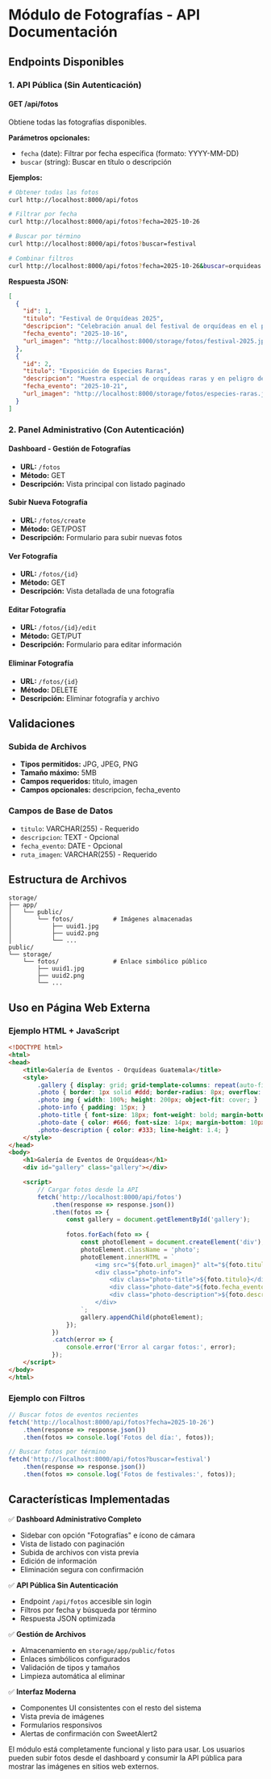 # Módulo de Fotografías - API Documentación

## Endpoints Disponibles

### 1. API Pública (Sin Autenticación)

#### GET /api/fotos
Obtiene todas las fotografías disponibles.

**Parámetros opcionales:**
- `fecha` (date): Filtrar por fecha específica (formato: YYYY-MM-DD)
- `buscar` (string): Buscar en título o descripción

**Ejemplos:**
```bash
# Obtener todas las fotos
curl http://localhost:8000/api/fotos

# Filtrar por fecha
curl http://localhost:8000/api/fotos?fecha=2025-10-26

# Buscar por término
curl http://localhost:8000/api/fotos?buscar=festival

# Combinar filtros
curl http://localhost:8000/api/fotos?fecha=2025-10-26&buscar=orquideas
```

**Respuesta JSON:**
```json
[
  {
    "id": 1,
    "titulo": "Festival de Orquídeas 2025",
    "descripcion": "Celebración anual del festival de orquídeas en el parque central",
    "fecha_evento": "2025-10-16",
    "url_imagen": "http://localhost:8000/storage/fotos/festival-2025.jpg"
  },
  {
    "id": 2,
    "titulo": "Exposición de Especies Raras",
    "descripcion": "Muestra especial de orquídeas raras y en peligro de extinción",
    "fecha_evento": "2025-10-21",
    "url_imagen": "http://localhost:8000/storage/fotos/especies-raras.jpg"
  }
]
```

### 2. Panel Administrativo (Con Autenticación)

#### Dashboard - Gestión de Fotografías
- **URL:** `/fotos`
- **Método:** GET
- **Descripción:** Vista principal con listado paginado

#### Subir Nueva Fotografía
- **URL:** `/fotos/create`
- **Método:** GET/POST
- **Descripción:** Formulario para subir nuevas fotos

#### Ver Fotografía
- **URL:** `/fotos/{id}`
- **Método:** GET
- **Descripción:** Vista detallada de una fotografía

#### Editar Fotografía
- **URL:** `/fotos/{id}/edit`
- **Método:** GET/PUT
- **Descripción:** Formulario para editar información

#### Eliminar Fotografía
- **URL:** `/fotos/{id}`
- **Método:** DELETE
- **Descripción:** Eliminar fotografía y archivo

## Validaciones

### Subida de Archivos
- **Tipos permitidos:** JPG, JPEG, PNG
- **Tamaño máximo:** 5MB
- **Campos requeridos:** titulo, imagen
- **Campos opcionales:** descripcion, fecha_evento

### Campos de Base de Datos
- `titulo`: VARCHAR(255) - Requerido
- `descripcion`: TEXT - Opcional
- `fecha_evento`: DATE - Opcional
- `ruta_imagen`: VARCHAR(255) - Requerido

## Estructura de Archivos

```
storage/
├── app/
│   └── public/
│       └── fotos/           # Imágenes almacenadas
│           ├── uuid1.jpg
│           ├── uuid2.png
│           └── ...
public/
└── storage/
    └── fotos/               # Enlace simbólico público
        ├── uuid1.jpg
        ├── uuid2.png
        └── ...
```

## Uso en Página Web Externa

### Ejemplo HTML + JavaScript
```html
<!DOCTYPE html>
<html>
<head>
    <title>Galería de Eventos - Orquídeas Guatemala</title>
    <style>
        .gallery { display: grid; grid-template-columns: repeat(auto-fill, minmax(300px, 1fr)); gap: 20px; }
        .photo { border: 1px solid #ddd; border-radius: 8px; overflow: hidden; }
        .photo img { width: 100%; height: 200px; object-fit: cover; }
        .photo-info { padding: 15px; }
        .photo-title { font-size: 18px; font-weight: bold; margin-bottom: 5px; }
        .photo-date { color: #666; font-size: 14px; margin-bottom: 10px; }
        .photo-description { color: #333; line-height: 1.4; }
    </style>
</head>
<body>
    <h1>Galería de Eventos de Orquídeas</h1>
    <div id="gallery" class="gallery"></div>

    <script>
        // Cargar fotos desde la API
        fetch('http://localhost:8000/api/fotos')
            .then(response => response.json())
            .then(fotos => {
                const gallery = document.getElementById('gallery');
                
                fotos.forEach(foto => {
                    const photoElement = document.createElement('div');
                    photoElement.className = 'photo';
                    photoElement.innerHTML = `
                        <img src="${foto.url_imagen}" alt="${foto.titulo}" loading="lazy">
                        <div class="photo-info">
                            <div class="photo-title">${foto.titulo}</div>
                            <div class="photo-date">${foto.fecha_evento || 'Sin fecha'}</div>
                            <div class="photo-description">${foto.descripcion || ''}</div>
                        </div>
                    `;
                    gallery.appendChild(photoElement);
                });
            })
            .catch(error => {
                console.error('Error al cargar fotos:', error);
            });
    </script>
</body>
</html>
```

### Ejemplo con Filtros
```javascript
// Buscar fotos de eventos recientes
fetch('http://localhost:8000/api/fotos?fecha=2025-10-26')
    .then(response => response.json())
    .then(fotos => console.log('Fotos del día:', fotos));

// Buscar fotos por término
fetch('http://localhost:8000/api/fotos?buscar=festival')
    .then(response => response.json())
    .then(fotos => console.log('Fotos de festivales:', fotos));
```

## Características Implementadas

✅ **Dashboard Administrativo Completo**
- Sidebar con opción "Fotografías" e ícono de cámara
- Vista de listado con paginación
- Subida de archivos con vista previa
- Edición de información
- Eliminación segura con confirmación

✅ **API Pública Sin Autenticación**
- Endpoint `/api/fotos` accesible sin login
- Filtros por fecha y búsqueda por término
- Respuesta JSON optimizada

✅ **Gestión de Archivos**
- Almacenamiento en `storage/app/public/fotos`
- Enlaces simbólicos configurados
- Validación de tipos y tamaños
- Limpieza automática al eliminar

✅ **Interfaz Moderna**
- Componentes UI consistentes con el resto del sistema
- Vista previa de imágenes
- Formularios responsivos
- Alertas de confirmación con SweetAlert2

El módulo está completamente funcional y listo para usar. Los usuarios pueden subir fotos desde el dashboard y consumir la API pública para mostrar las imágenes en sitios web externos.
